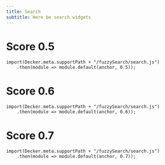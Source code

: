 ```yaml
---
title: Search
subtitle: Here be search widgets
---
```



# Score 0.5

``` {.javascript .run}
import(Decker.meta.supportPath + "/fuzzySearch/search.js")
    .then(module => module.default(anchor, 0.5));
```

# Score 0.6

``` {.javascript .run}
import(Decker.meta.supportPath + "/fuzzySearch/search.js")
    .then(module => module.default(anchor, 0.6));
```

# Score 0.7

``` {.javascript .run}
import(Decker.meta.supportPath + "/fuzzySearch/search.js")
    .then(module => module.default(anchor, 0.7));
```
